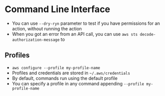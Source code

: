 # Command Line Interface
- You can use `--dry-ryn` parameter to test if you have permissions for an action, without running the action
- When you got an error from an API call, you can use `aws sts decode-authorization-message` to 

## Profiles
- `aws configure --profile my-profile-name`
- Profiles and credentials are stored in `~/.aws/credentials`
- By default, commands run using the default profile
- You can specify a profile in any command appending `--profile my-profile-name`


